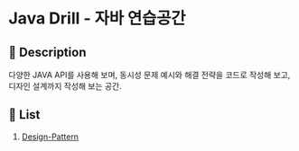 # Java Drill - 자바 연습공간

## :book: Description

다양한 JAVA API를 사용해 보며, 동시성 문제 예시와 해결 전략을 코드로 작성해 보고, 디자인 설계까지 작성해 보는 공간.

## :pencil: List
1. [Design-Pattern](src/main/java/io/drill/java/designpattern)